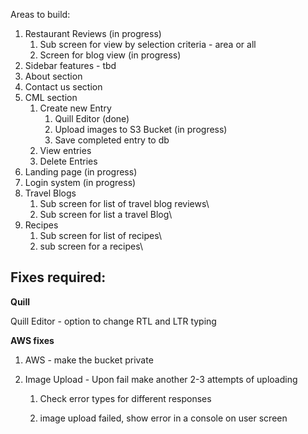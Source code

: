 Areas to build:



1. Restaurant Reviews (in progress)
   1. Sub screen for view by selection criteria - area or all
   2. Screen for blog view (in progress)
2.  Sidebar features - tbd
3. About section
4. Contact us section
5. CML section
   1. Create new Entry
      1. Quill Editor (done)
      2. Upload  images to S3 Bucket (in progress)
      3. Save completed entry to db
   2. View entries
   3. Delete Entries
6. Landing page (in progress)
7. Login system (in progress)
8. Travel Blogs
   1.  Sub screen for list of travel blog reviews\
   2.  Sub screen for list a travel Blog\
9. Recipes
   1.  Sub screen for list of recipes\
   2.  sub screen for a recipes\





## **Fixes required:**

**Quill**

Quill Editor - option to change RTL and LTR typing

**AWS fixes**

1. AWS - make the bucket private

2. Image Upload - Upon fail make another 2-3 attempts of uploading

   1. Check error types for different responses

   2. image upload failed, show error in a console on user screen

